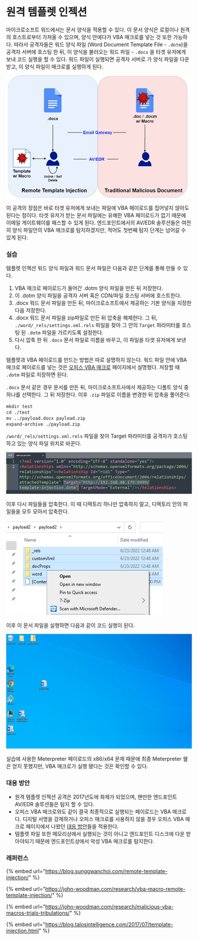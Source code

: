 # 원격 템플렛 인젝션

마이크로소프트 워드에서는 문서 양식을 적용할 수 있다. 이 문서 양식은 로컬이나 원격의 호스트로부터 가져올 수 있으며, 양식 안에다가 VBA 매크로를 넣는 것 또한 가능하다. 따라서 공격자들은 워드 양식 파일 (Word Document Template File - `.dotm`)을 공격자 서버에 호스팅 한 뒤, 이 양식을 불러오는 워드 파일 - `.docx` 을 타겟 유저에게 보내 코드 실행을 할 수 있다. 워드 파일이 실행되면 공격자 서버로 가 양식 파일을 다운 받고, 이 양식 파일이 매크로를 실행하게 된다.&#x20;

![](<../../.gitbook/assets/image (8) (1) (2).png>)

이 공격의 장점은 바로 타겟 유저에게 보내는 파일에 VBA 페이로드를 집어넣지 않아도 된다는 점이다. 타겟 유저가 받는 문서 파일에는 유해한 VBA 페이로드가 없기 때문에 이메일 게이트웨이를 패스할 수 있게 된다. 엔드포인트에서의 AV/EDR 솔루션들은 여전히 양식 파일안의 VBA 매크로를 탐지하겠지만, 적어도 첫번째 탐지 단계는 넘어갈 수 있게 된다.&#x20;

### 실습&#x20;

템플렛 인젝션 워드 양식 파일과 워드 문서 파일은 다음과 같은 단계를 통해 만들 수 있다.&#x20;

1. VBA 매크로 페이로드가 들어간 .dotm 양식 파일을 만든 뒤 저장한다.&#x20;
2. 이 .dotm 양식 파일을 공격자 서버 혹은 CDN/파일 호스팅 서버에 호스트한다.&#x20;
3. .docx 워드 문서 파일을 만든 뒤, 마이크로소프트에서 제공하는 기본 양식을 지정한 다음 저장한다.&#x20;
4. .docx 워드 문서 파일을 zip파일로 만든 뒤 압축을 해제한다. 그 뒤, `./word/_rels/settings.xml.rels` 파일을 찾아 그 안의 `Target` 파라미터를 호스팅 된 `.dotm` 파일을 가르키도록 설정한다.&#x20;
5. 다시 압축 한 뒤 `.docx` 문서 파일로 이름을 바꾸고, 이 파일을 타겟 유저에게 보낸다.&#x20;

템플렛과 VBA 페이로드를 만드는 방법은 따로 설명하지 않는다. 워드 파일 안에 VBA 매크로 페이로드를 넣는 것은 [오피스 VBA 매크로](vba-macros.md) 페이지에서 설명했다. 저장할 때 `.dotm` 파일로 저장하면 된다.&#x20;

`.docx` 문서 같은 경우 문서를 만든 뒤, 마이크로소프트사에서 제공하는 디폴트 양식 중 하나를 선택한다. 그 뒤 저장한다. 이후 `.zip` 파일로 이름을 변경한 뒤 압축을 풀어준다.&#x20;

```
mkdir test
cd ./test
mv ../payload.docx payload.zip 
expand-archive ./payload.zip 
```

`/word/_rels/settings.xml.rels` 파일을 찾아 Target 파라미터를 공격자가 호스팅 하고 있는 양식 파일 위치로 바꾼다.&#x20;

![](<../../.gitbook/assets/image (7) (1) (1).png>)

이후 다시 파일들을 압축한다. 이 때 디렉토리 하나만 압축하지 말고, 디렉토리 안의 파일들을 모두 모아서 압축한다.&#x20;

![](<../../.gitbook/assets/image (3) (1) (1).png>)

이후 이 문서 파일을 실행하면 다음과 같이 코드 실행이 된다.&#x20;

![](../../.gitbook/assets/template-injection.gif)

실습에 사용한 Meterpreter 페이로드의 x86/x64 문제 때문에 최종 Meterpreter 쉘은 얻지 못했지만, VBA 매크로가 실행 됐다는 것은 확인할 수 있다.&#x20;

### 대응 방안&#x20;

* 원격 템플렛 인젝션 공격은 2017년도에 화제가 되었으며, 왠만한 엔드포인트 AV/EDR 솔루션들은 탐지 할 수 있다.&#x20;
* 오피스 VBA 매크로와도 같이 결국 최종적으로 실행되는 페이로드는 VBA 매크로다. 디지털 서명을 강제하거나 오피스 매크로를 사용하지 않을 경우 오피스 VBA 매크로 페이지에서 나왔던 [대응 방안](vba-macros.md#undefined-1)들을 적용한다.&#x20;
* 템플렛 파일 또한 메모리상에서 실행되는 것이 아니고 엔드포인트 디스크에 다운 받아야되기 때문에 엔드포인트상에서 악성 VBA 매크로를 탐지한다.&#x20;



### 레퍼런스&#x20;

{% embed url="https://blog.sunggwanchoi.com/remote-template-injection/" %}

{% embed url="https://john-woodman.com/research/vba-macro-remote-template-injection/" %}

{% embed url="https://john-woodman.com/research/malicious-vba-macros-trials-tribulations/" %}

{% embed url="https://blog.talosintelligence.com/2017/07/template-injection.html" %}
